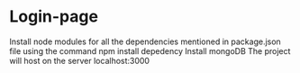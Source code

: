 # Login-page

Install node modules for all the dependencies mentioned in package.json file using the command npm install depedency 
Install mongoDB
The project will host on the server localhost:3000
